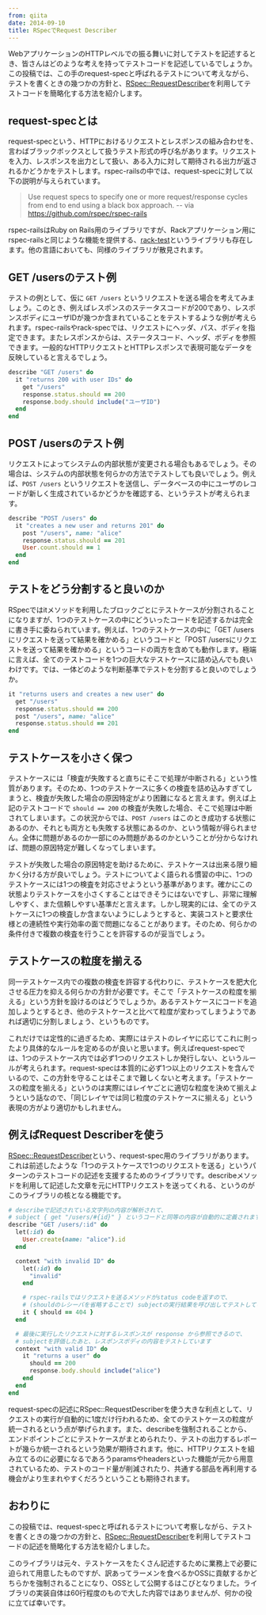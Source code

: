 ```yaml
---
from: qiita
date: 2014-09-10
title: RSpecでRequest Describer
---
```



WebアプリケーションのHTTPレベルでの振る舞いに対してテストを記述するとき、皆さんはどのような考えを持ってテストコードを記述しているでしょうか。この投稿では、この手のrequest-specと呼ばれるテストについて考えながら、テストを書くときの幾つかの方針と、[RSpec::RequestDescriber](https://github.com/r7kamura/rspec-request_describer)を利用してテストコードを簡略化する方法を紹介します。

## request-specとは
request-specという、HTTPにおけるリクエストとレスポンスの組み合わせを、言わばブラックボックスとして扱うテスト形式の呼び名があります。リクエストを入力、レスポンスを出力として扱い、ある入力に対して期待される出力が返されるかどうかをテストします。rspec-railsの中では、request-specに対して以下の説明が与えられています。

> Use request specs to specify one or more request/response cycles from end to end using a black box approach.
> -- via <https://github.com/rspec/rspec-rails>

rspec-railsはRuby on Rails用のライブラリですが、Rackアプリケーション用にrspec-railsと同じような機能を提供する、[rack-test](https://github.com/brynary/rack-test)というライブラリも存在します。他の言語においても、同様のライブラリが散見されます。

## GET /usersのテスト例
テストの例として、仮に `GET /users` というリクエストを送る場合を考えてみましょう。このとき、例えばレスポンスのステータスコードが200であり、レスポンスボディにユーザIDが幾つか含まれていることをテストするような例が考えられます。rspec-railsやrack-specでは、リクエストにヘッダ、パス、ボディを指定できます。またレスポンスからは、ステータスコード、ヘッダ、ボディを参照できます。一般的なHTTPリクエストとHTTPレスポンスで表現可能なデータを反映していると言えるでしょう。

```ruby
describe "GET /users" do
  it "returns 200 with user IDs" do
    get "/users"
    response.status.should == 200
    response.body.should include("ユーザID")
  end
end
```

## POST /usersのテスト例
リクエストによってシステムの内部状態が変更される場合もあるでしょう。その場合は、システムの内部状態を何らかの方法でテストしても良いでしょう。例えば、`POST /users` というリクエストを送信し、データベースの中にユーザのレコードが新しく生成されているかどうかを確認する、というテストが考えられます。

```ruby
describe "POST /users" do
  it "creates a new user and returns 201" do
    post "/users", name: "alice"
    response.status.should == 201
    User.count.should == 1
  end
end
```

## テストをどう分割すると良いのか
RSpecではitメソッドを利用したブロックごとにテストケースが分割されることになりますが、1つのテストケースの中にどういったコードを記述するかは完全に書き手に委ねられています。例えば、1つのテストケースの中に「GET /usersにリクエストを送って結果を確かめる」というコードと「POST /usersにリクエストを送って結果を確かめる」というコードの両方を含めても動作します。極端に言えば、全てのテストコードを1つの巨大なテストケースに詰め込んでも良いわけです。では、一体どのような判断基準でテストを分割すると良いのでしょうか。

```ruby
it "returns users and creates a new user" do
  get "/users"
  response.status.should == 200
  post "/users", name: "alice"
  response.status.should == 201
end
```

## テストケースを小さく保つ
テストケースには「検査が失敗すると直ちにそこで処理が中断される」という性質があります。そのため、1つのテストケースに多くの検査を詰め込みすぎてしまうと、検査が失敗した場合の原因特定がより困難になると言えます。例えば上記のテストコードで `should == 200` の検査が失敗した場合、そこで処理は中断されてしまいます。この状況からでは、`POST /users` はこのとき成功する状態にあるのか、それとも両方とも失敗する状態にあるのか、という情報が得られません。全体に問題があるのか一部にのみ問題があるのかということが分からなければ、問題の原因特定が難しくなってしまいます。

テストが失敗した場合の原因特定を助けるために、テストケースは出来る限り細かく分ける方が良いでしょう。テストについてよく語られる慣習の中に、1つのテストケースには1つの検査を対応させようという基準があります。確かにこの状態よりテストケースを小さくすることはできそうにはないですし、非常に理解しやすく、また信頼しやすい基準だと言えます。しかし現実的には、全てのテストケースに1つの検査しか含まないようにしようとすると、実装コストと要求仕様との連続性や実行効率の面で問題になることがあります。そのため、何らかの条件付きで複数の検査を行うことを許容するのが妥当でしょう。

## テストケースの粒度を揃える
同一テストケース内での複数の検査を許容する代わりに、テストケースを肥大化させる圧力を抑える何らかの方針が必要です。そこで「テストケースの粒度を揃える」という方針を設けるのはどうでしょうか。あるテストケースにコードを追加しようとするとき、他のテストケースと比べて粒度が変わってしまうようであれば適切に分割しましょう、というものです。

これだけでは定性的に過ぎるため、実際にはテストのレイヤに応じてこれに則ったより具体的なルールを定めるのが良いと思います。例えばrequest-specでは、1つのテストケース内では必ず1つのリクエストしか発行しない、というルールが考えられます。request-specは本質的に必ず1つ以上のリクエストを含んでいるので、この方針を守ることはそこまで難しくないと考えます。「テストケースの粒度を揃える」というのは実際にはレイヤごとに適切な粒度を決めて揃えようという話なので、「同じレイヤでは同じ粒度のテストケースに揃える」という表現の方がより適切かもしれません。

## 例えばRequest Describerを使う
[RSpec::RequestDescriber](https://github.com/r7kamura/rspec-request_describer)という、request-spec用のライブラリがあります。これは前述したような「1つのテストケースで1つのリクエストを送る」というパターンのテストコードの記述を支援するためのライブラリです。describeメソッドを利用して記述した文章を元にHTTPリクエストを送ってくれる、というのがこのライブラリの核となる機能です。

```ruby
# describeで記述されている文字列の内容が解析されて、
# subject { get "/users/#{id}" } というコードと同等の内容が自動的に定義されます
describe "GET /users/:id" do
  let(:id) do
    User.create(name: "alice").id
  end

  context "with invalid ID" do
    let(:id) do
      "invalid"
    end

    # rspec-railsではリクエストを送るメソッドがstatus codeを返すので、
    # (shouldのレシーバを省略することで) subjectの実行結果を呼び出してテストしています
    it { should == 404 }
  end

  # 最後に実行したリクエストに対するレスポンスが response から参照できるので、
  # subjectを評価したあと、レスポンスボディの内容をテストしています
  context "with valid ID" do
    it "returns a user" do
      should == 200
      response.body.should include("alice")
    end
  end
end
```

request-specの記述にRSpec::RequestDescriberを使う大きな利点として、リクエストの実行が自動的に1度だけ行われるため、全てのテストケースの粒度が統一されるという点が挙げられます。また、describeを強制されることから、エンドポイントごとにテストケースがまとめられたり、テストの出力するレポートが幾らか統一されるという効果が期待されます。他に、HTTPリクエストを組み立てるのに必要になるであろうparamsやheadersといった機能が元から用意されているため、テストのコード量が削減されたり、共通する部品を再利用する機会がより生まれやすくだろうということも期待されます。

## おわりに
この投稿では、request-specと呼ばれるテストについて考察しながら、テストを書くときの幾つかの方針と、[RSpec::RequestDescriber](https://github.com/r7kamura/rspec-request_describer)を利用してテストコードの記述を簡略化する方法を紹介しました。

このライブラリは元々、テストケースをたくさん記述するために業務上で必要に迫られて用意したものですが、訳あってラーメンを食べるかOSSに貢献するかどちらかを強制されることになり、OSSとして公開するはこびとなりました。ライブラリの実装自体は60行程度のもので大した内容ではありませんが、何かの役に立てば幸いです。
